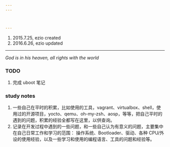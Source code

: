 ```yaml
---
---



---
```


1. 2015.7.25, ezio created
2. 2016.6.26, ezio updated

---

*God is in his heaven, all rights with the world*


### TODO

1. 完成 uboot 笔记

### study notes

1. 一些自己在平时的积累，比如使用的工具，vagrant、virtualbox、shell，使用过的开源项目，yocto、qemu、oh-my-zsh、aosp，等等，把自己平时的遇到的问题，积累的经验全都写在这里，以供查询。
2. 记录在开发过程中遇到的一些问题，和一些自己认为有意义的问题，主要集中在自己日常工作和学习的范围： 操作系统、Bootloader、驱动、各种 CPU/外设的使用经验，以及一些学习和使用的编程语言、工具的问题和经验等。


